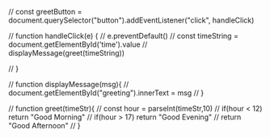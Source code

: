 //  const greetButton = document.querySelector("button").addEventListener("click", handleClick)


//  function handleClick(e) {
//     e.preventDefault()
//     const timeString = document.getElementById('time').value
//     displayMessage(greet(timeString))
    
//  }

//  function displayMessage(msg){
//      document.getElementById("greeting").innerText = msg
//  }


//  function greet(timeStr){
//      const hour = parseInt(timeStr,10)
//      if(hour < 12) return "Good Morning"
//      if(hour > 17) return "Good Evening"
//      return "Good Afternoon"
//  }